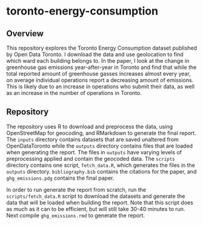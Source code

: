 # toronto-energy-consumption

## Overview

This repository explores the Toronto Energy Consumption dataset published by Open Data Toronto. I download the data and use geolocation to find which ward each building belongs to. In the paper, I look at the change in greenhouse gas emissions year-after-year in Toronto and find that while the total reported amount of greenhouse gasses increases almost every year, on average individual operations report a decreasing amount of emissions. This is likely due to an increase in operations who submit their data, as well as an increase in the number of operations in Toronto.

## Repository

The repository uses R to download and preprocess the data, using OpenStreetMap for geocoding, and RMarkdown to generate the final report. The `inputs` directory contains datasets that are saved unaltered from OpenDataToronto while the `outputs` directory contains files that are loaded when generating the report. The files in `outputs` have varying levels of preprocessing applied and contain the geocoded data. The `scripts` directory contains one script, `fetch_data.R`, which generates the files in the `outputs` directory. `bibliography.bib` contains the citations for the paper, and `ghg_emissions.pdg` contains the final paper.

In order to run generate the report from scratch, run the `scripts/fetch_data.R` script to download the datasets and generate the data that will be loaded when building the report. Note that this script does as much as it can to be efficient, but will still take 30-40 minutes to run. Next compile `ghg_emissions.rmd` to generate the report.